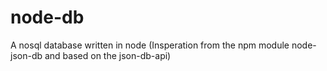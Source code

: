 # node-db
A nosql database written in node (Insperation from the npm module node-json-db and based on the json-db-api)
